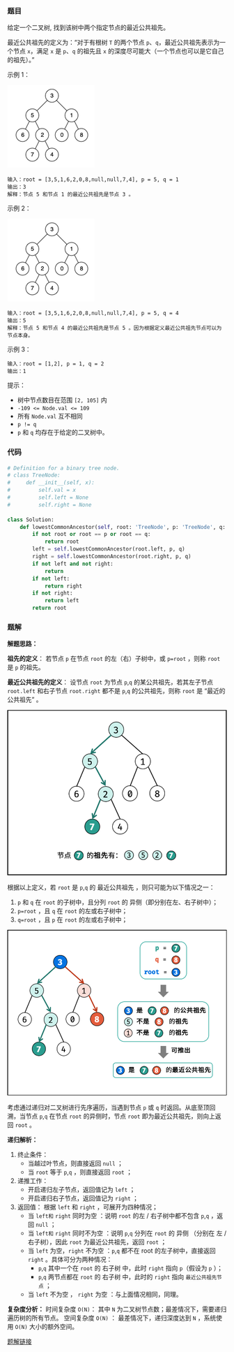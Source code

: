 ### 题目

给定一个二叉树, 找到该树中两个指定节点的最近公共祖先。

最近公共祖先的定义为：“对于有根树 `T` 的两个节点 `p`、`q`，最近公共祖先表示为一个节点 `x`，满足 `x` 是 `p`、`q` 的祖先且 `x` 的深度尽可能大（一个节点也可以是它自己的祖先）。”

 

示例 1：

![img1](./images/236-1.png)

```
输入：root = [3,5,1,6,2,0,8,null,null,7,4], p = 5, q = 1
输出：3
解释：节点 5 和节点 1 的最近公共祖先是节点 3 。
```

示例 2：

![img2](./images/236-2.png)

```
输入：root = [3,5,1,6,2,0,8,null,null,7,4], p = 5, q = 4
输出：5
解释：节点 5 和节点 4 的最近公共祖先是节点 5 。因为根据定义最近公共祖先节点可以为节点本身。
```

示例 3：

```
输入：root = [1,2], p = 1, q = 2
输出：1
```

提示：

- 树中节点数目在范围 `[2, 105]` 内
- `-109 <= Node.val <= 109`
- 所有 `Node.val` 互不相同
- `p != q`
- `p` 和 `q` 均存在于给定的二叉树中。


### 代码

```python
# Definition for a binary tree node.
# class TreeNode:
#     def __init__(self, x):
#         self.val = x
#         self.left = None
#         self.right = None

class Solution:
    def lowestCommonAncestor(self, root: 'TreeNode', p: 'TreeNode', q: 'TreeNode') -> 'TreeNode':
        if not root or root == p or root == q:
            return root
        left = self.lowestCommonAncestor(root.left, p, q)
        right = self.lowestCommonAncestor(root.right, p, q)
        if not left and not right:
            return
        if not left:
            return right
        if not right:
            return left
        return root
```

### 题解


**解题思路：**

**祖先的定义**： 若节点 `p` 在节点 `root` 的左（右）子树中，或 `p=root` ，则称 `root` 是 `p` 的祖先。

**最近公共祖先的定义**： 设节点 `root` 为节点 `p`,`q` 的某公共祖先，若其左子节点 `root.left` 和右子节点 `root.right` 都不是 `p`,`q` 的公共祖先，则称 `root` 是 “最近的公共祖先” 。

![img3](./images/236-3.png)

根据以上定义，若 `root` 是 `p`,`q` 的 最近公共祖先 ，则只可能为以下情况之一：

1. `p` 和 `q` 在 `root` 的子树中，且分列 `root` 的 异侧（即分别在左、右子树中）；
2. `p=root` ，且 `q` 在 `root` 的左或右子树中；
3. `q=root` ，且 `p` 在 `root` 的左或右子树中；

![img4](./images/236-4.png)

考虑通过递归对二叉树进行先序遍历，当遇到节点 `p` 或 `q` 时返回。从底至顶回溯，当节点 `p`,`q` 在节点 `root` 的异侧时，节点 `root` 即为最近公共祖先，则向上返回 `root` 。

**递归解析：**

1. 终止条件：
    - 当越过叶节点，则直接返回 `null` ；
    - 当 `root` 等于 `p`,`q` ，则直接返回 `root` ；
2. 递推工作：
    - 开启递归左子节点，返回值记为 `left` ；
    - 开启递归右子节点，返回值记为 `right` ；
3. 返回值： 根据 `left` 和 `right` ，可展开为四种情况；
    - 当 `left和` `right` 同时为空 ：说明 `root` 的左 / 右子树中都不包含 `p`,`q` ，返回 `null` ；
   - 当 `left和` `right` 同时不为空 ：说明 `p`,`q` 分列在 `root` 的 异侧 （分别在 左 / 右子树），因此 `root` 为最近公共祖先，返回 `root` ；
    - 当 `left` 为空，`right` 不为空 ：`p`,`q` 都不在 root 的左子树中，直接返回 `right` 。具体可分为两种情况：
      - `p`,`q` 其中一个在 `root` 的 右子树 中，此时 `right` 指向 `p`（假设为 `p` ）；
      - `p`,`q` 两节点都在 `root` 的 右子树 中，此时的 `right` 指向 `最近公共祖先节点` ；
    - 当 `left` 不为空 ， `right` 为空 ：与上面情况相同，同理。


**复杂度分析：**
时间复杂度 `O(N)`： 其中 `N` 为二叉树节点数；最差情况下，需要递归遍历树的所有节点。
空间复杂度 `O(N)` ： 最差情况下，递归深度达到 `N` ，系统使用 `O(N)` 大小的额外空间。


[题解链接](https://leetcode.cn/problems/lowest-common-ancestor-of-a-binary-tree/solutions/240096/236-er-cha-shu-de-zui-jin-gong-gong-zu-xian-hou-xu/)